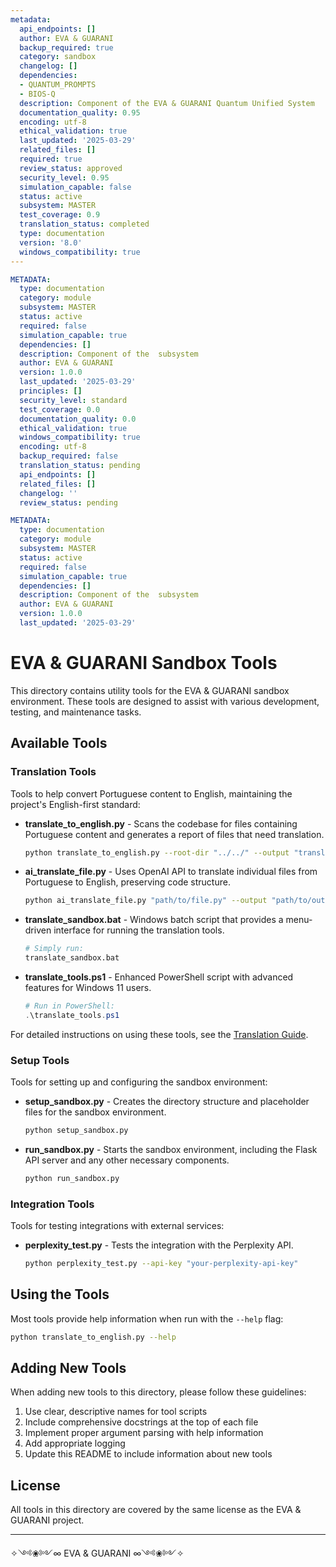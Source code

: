 ```yaml
---
metadata:
  api_endpoints: []
  author: EVA & GUARANI
  backup_required: true
  category: sandbox
  changelog: []
  dependencies:
  - QUANTUM_PROMPTS
  - BIOS-Q
  description: Component of the EVA & GUARANI Quantum Unified System
  documentation_quality: 0.95
  encoding: utf-8
  ethical_validation: true
  last_updated: '2025-03-29'
  related_files: []
  required: true
  review_status: approved
  security_level: 0.95
  simulation_capable: false
  status: active
  subsystem: MASTER
  test_coverage: 0.9
  translation_status: completed
  type: documentation
  version: '8.0'
  windows_compatibility: true
---
```

```yaml
METADATA:
  type: documentation
  category: module
  subsystem: MASTER
  status: active
  required: false
  simulation_capable: true
  dependencies: []
  description: Component of the  subsystem
  author: EVA & GUARANI
  version: 1.0.0
  last_updated: '2025-03-29'
  principles: []
  security_level: standard
  test_coverage: 0.0
  documentation_quality: 0.0
  ethical_validation: true
  windows_compatibility: true
  encoding: utf-8
  backup_required: false
  translation_status: pending
  api_endpoints: []
  related_files: []
  changelog: ''
  review_status: pending
```

```yaml
METADATA:
  type: documentation
  category: module
  subsystem: MASTER
  status: active
  required: false
  simulation_capable: true
  dependencies: []
  description: Component of the  subsystem
  author: EVA & GUARANI
  version: 1.0.0
  last_updated: '2025-03-29'
```

# EVA & GUARANI Sandbox Tools

This directory contains utility tools for the EVA & GUARANI sandbox environment. These tools are designed to assist with various development, testing, and maintenance tasks.

## Available Tools

### Translation Tools

Tools to help convert Portuguese content to English, maintaining the project's English-first standard:

- **translate_to_english.py** - Scans the codebase for files containing Portuguese content and generates a report of files that need translation.

  ```bash
  python translate_to_english.py --root-dir "../../" --output "translation_report.md"
  ```

- **ai_translate_file.py** - Uses OpenAI API to translate individual files from Portuguese to English, preserving code structure.

  ```bash
  python ai_translate_file.py "path/to/file.py" --output "path/to/output.py" --api-key "your-api-key"
  ```

- **translate_sandbox.bat** - Windows batch script that provides a menu-driven interface for running the translation tools.

  ```bash
  # Simply run:
  translate_sandbox.bat
  ```

- **translate_tools.ps1** - Enhanced PowerShell script with advanced features for Windows 11 users.

  ```powershell
  # Run in PowerShell:
  .\translate_tools.ps1
  ```

For detailed instructions on using these tools, see the [Translation Guide](../docs/TRANSLATION_GUIDE.md).

### Setup Tools

Tools for setting up and configuring the sandbox environment:

- **setup_sandbox.py** - Creates the directory structure and placeholder files for the sandbox environment.

  ```bash
  python setup_sandbox.py
  ```

- **run_sandbox.py** - Starts the sandbox environment, including the Flask API server and any other necessary components.

  ```bash
  python run_sandbox.py
  ```

### Integration Tools

Tools for testing integrations with external services:

- **perplexity_test.py** - Tests the integration with the Perplexity API.

  ```bash
  python perplexity_test.py --api-key "your-perplexity-api-key"
  ```

## Using the Tools

Most tools provide help information when run with the `--help` flag:

```bash
python translate_to_english.py --help
```

## Adding New Tools

When adding new tools to this directory, please follow these guidelines:

1. Use clear, descriptive names for tool scripts
2. Include comprehensive docstrings at the top of each file
3. Implement proper argument parsing with help information
4. Add appropriate logging
5. Update this README to include information about new tools

## License

All tools in this directory are covered by the same license as the EVA & GUARANI project.

---

✧༺❀༻∞ EVA & GUARANI ∞༺❀༻✧

